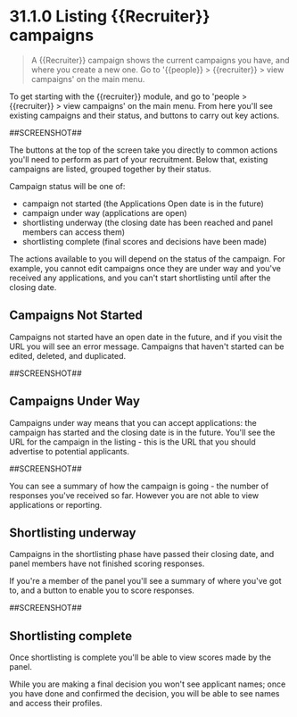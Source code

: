 # 31.1.0 Listing {{Recruiter}} campaigns

> A {{Recruiter}} campaign shows the current campaigns you have, and where you create a new one.
> Go to '{{people}} > {{recruiter}} > view campaigns' on the main menu.

To get starting with the {{recruiter}} module, and go to 'people > {{recruiter}} > view campaigns' on the 
main menu.  From here you'll see existing campaigns and their status, and buttons to carry out 
key actions.

##SCREENSHOT##

The buttons at the top of the screen take you directly to common actions you'll need to perform
as part of your recruitment.  Below that, existing campaigns are listed, grouped together
by their status.

Campaign status will be one of:
 - campaign not started (the Applications Open date is in the future)
 - campaign under way (applications are open)
 - shortlisting underway (the closing date has been reached and panel members can access them)
 - shortlisting complete (final scores and decisions have been made)

The actions available to you will depend on the status of the campaign.  For example,
you cannot edit campaigns once they are under way and you've received any applications, 
and you can't start shortlisting until after the closing date.

## Campaigns Not Started

Campaigns not started have an open date in the future, and if you visit the URL you will see an error
message.  Campaigns that haven't started can be edited, deleted, and duplicated.

##SCREENSHOT##

## Campaigns Under Way

Campaigns under way means that you can accept applications: the campaign has started and the closing
date is in the future.  You'll see the URL for the campaign in the listing - this is the URL
that you should advertise to potential applicants.

##SCREENSHOT##

You can see a summary of how the campaign is going - the number of responses you've received so far. 
However you are not able to view applications or reporting.

## Shortlisting underway

Campaigns in the shortlisting phase have passed their closing date, and panel members have not finished
scoring responses.

If you're a member of the panel you'll see a summary of where you've got to, and a button to enable you to
score responses.

##SCREENSHOT##

## Shortlisting complete

Once shortlisting is complete you'll be able to view scores made by the panel.

While you are making a final decision you won't see applicant names; once you have done and confirmed
the decision, you will be able to see names and access their profiles.